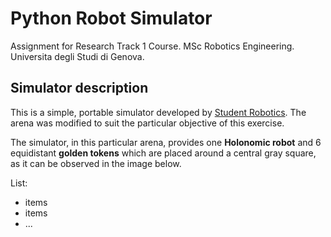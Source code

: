 # Python Robot Simulator
Assignment for Research Track 1 Course.
MSc Robotics Engineering.
Universita degli Studi di Genova.

## Simulator description
This is a simple, portable simulator developed by [Student Robotics](https://studentrobotics.org/).
The arena was modified to suit the particular objective of this exercise.

The simulator, in this particular arena, provides one **Holonomic robot** and 6 equidistant **golden tokens** which are placed around a central gray square, as it can be observed in the image below.

List:
- items
- items
- ...
